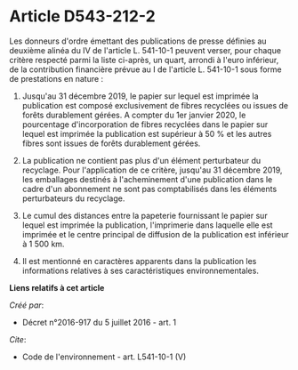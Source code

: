 # Article D543-212-2

Les donneurs d'ordre émettant des publications de presse définies au deuxième alinéa du IV de l'article L. 541-10-1 peuvent
verser, pour chaque critère respecté parmi la liste ci-après, un quart, arrondi à l'euro inférieur, de la contribution
financière prévue au I de l'article L. 541-10-1 sous forme de prestations en nature : 

1. Jusqu'au 31 décembre 2019, le papier sur lequel est imprimée la publication est composé exclusivement de fibres recyclées
ou issues de forêts durablement gérées. A compter du 1er janvier 2020, le pourcentage d'incorporation de fibres recyclées
dans le papier sur lequel est imprimée la publication est supérieur à 50 % et les autres fibres sont issues de forêts
durablement gérées. 

2. La publication ne contient pas plus d'un élément perturbateur du recyclage. Pour l'application de ce critère, jusqu'au 31
décembre 2019, les emballages destinés à l'acheminement d'une publication dans le cadre d'un abonnement ne sont pas
comptabilisés dans les éléments perturbateurs du recyclage. 

3. Le cumul des distances entre la papeterie fournissant le papier sur lequel est imprimée la publication, l'imprimerie dans
laquelle elle est imprimée et le centre principal de diffusion de la publication est inférieur à 1 500 km. 

4. Il est mentionné en caractères apparents dans la publication les informations relatives à ses caractéristiques
environnementales.

**Liens relatifs à cet article**

_Créé par_:

  - Décret n°2016-917 du 5 juillet 2016 - art. 1

_Cite_:

  - Code de l'environnement - art. L541-10-1 (V)
